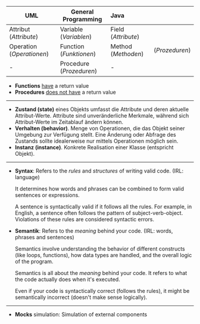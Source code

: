 

| UML                       | General Programming      | Java                |                |
| ------------------------- | ------------------------ | :------------------ | :------------- |
| Attribut (*Attribute*)    | Variable (*Variablen*)   | Field (*Attribute*) |                |
| Operation (*Operationen*) | Function (*Funktionen*)  | Method (*Methoden*) | (*Prozeduren*) |
| -                         | Procedure (*Prozeduren*) | -                   |                |
- **Functions** <ins>have</ins> a return value
- **Procedures** <ins>does not have</ins> a return value


---

- **Zustand (state)** eines Objekts umfasst die Attribute und deren aktuelle Attribut-Werte. Attribute sind unveränderliche Merkmale, während sich Attribut-Werte im Zeitablauf ändern können. 
- **Verhalten (behavior)**. Menge von Operationen, die das Objekt seiner Umgebung zur Verfügung stellt. Eine Änderung oder Abfrage des Zustands sollte idealerweise nur mittels Operationen möglich sein. 
- **Instanz (instance)**. Konkrete Realisation einer Klasse (entspricht Objekt).

---

- **Syntax**: 
	Refers to the *rules* and *structures* of writing valid code.
	(IRL: language)
	
	It determines how words and phrases can be combined to form valid sentences or expressions.
	
	A sentence is syntactically valid if it follows all the rules. For example, in English, a sentence often follows the pattern of subject-verb-object. Violations of these rules are considered syntactic errors.

+ **Semantik**: 
	Refers to the *meaning* behind your code.
	(IRL: words, phrases and sentences)
	
	Semantics involve understanding the behavior of different constructs (like loops, functions), how data types are handled, and the overall logic of the program.
	
	Semantics is all about the *meaning* behind your code. It refers to what the code actually does when it's executed.
	
	Even if your code is syntactically correct (follows the rules), it might be semantically incorrect (doesn't make sense logically).

---

- **Mocks** simulation: Simulation of external components
